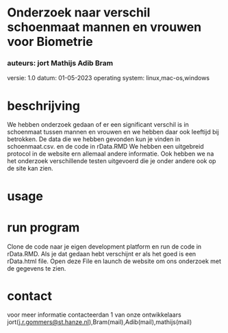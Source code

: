# Onderzoek naar verschil schoenmaat mannen en vrouwen voor Biometrie

### auteurs: jort Mathijs Adib Bram
versie: 1.0
datum: 01-05-2023
operating system: linux,mac-os,windows

# beschrijving
We hebben onderzoek gedaan of er een significant verschil is in schoenmaat tussen mannen en vrouwen en we hebben daar ook leeftijd bij betrokken.
De data die we hebben gevonden kun je vinden in schoenmaat.csv. en de code in rData.RMD
We hebben een uitgebreid protocol in de website ern allemaal andere informatie.
Ook hebben we na het onderzoek verschillende testen uitgevoerd die je onder andere ook op de site kan zien.


# usage


# run program
Clone de code naar je eigen development platform en run de code in rData.RMD.
Als je dat gedaan hebt verschijnt er als het goed is een rData.html file.
Open deze File en launch de website om ons onderzoek met de gegevens te zien.


# contact
voor meer informatie contacteerdan 1 van onze ontwikkelaars jort(j.r.gommers@st.hanze.nl),Bram(mail),Adib(mail),mathijs(mail)
